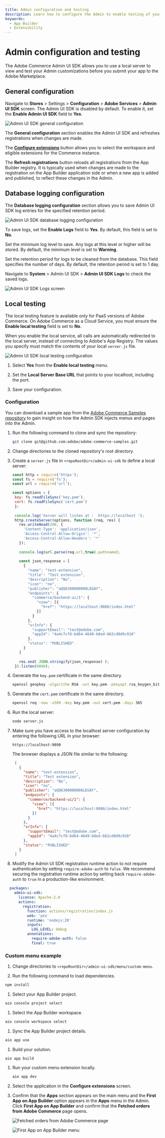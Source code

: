```yaml
---
title: Admin configuration and testing
description: Learn how to configure the Admin to enable testing of your Admin customizations.
keywords:
  - App Builder
  - Extensibility
---
```


# Admin configuration and testing

The Adobe Commerce Admin UI SDK allows you to use a local server to view and test your Admin customizations before you submit your app to the Adobe Marketplace.

## General configuration

Navigate to **Stores** > Settings > **Configuration** > **Adobe Services** > **Admin UI SDK** screen. The Admin UI SDK is disabled by default. To enable it, set the **Enable Admin UI SDK** field to **Yes**.

![Admin UI SDK general configuration](../_images/admin-ui-sdk/configuration/general.png)

The **General configuration** section enables the Admin UI SDK and refreshes registrations when changes are made.

The [**Configure extensions**](./eligible-extensions-config.md) button allows you to select the workspace and eligible extensions for the Commerce instance.

The **Refresh registrations** button reloads all registrations from the App Builder registry. It is typically used when changes are made to the registration on the App Builder application side or when a new app is added and published, to reflect these changes in the Admin.


## Database logging configuration

The **Database logging configuration** section allows you to save Admin UI SDK log entries for the specified retention period.

![Admin UI SDK database logging configuration](../_images/admin-ui-sdk/configuration/database-logging.png)

To save logs, set the **Enable Logs** field to **Yes**. By default, this field is set to **No**.

Set the minimum log level to save. Any logs at this level or higher will be stored. By default, the minimum level is set to **Warning**.

Set the retention period for logs to be cleaned from the database. This field specifies the number of days. By default, the retention period is set to 1 day.

Navigate to **System** > Admin UI SDK > **Admin UI SDK Logs** to check the saved logs.

![Admin UI SDK Logs screen](../_images/admin-ui-sdk/admin-ui-sdk-logs.png)

## Local testing

<Edition name="paas" />

<InlineAlert type="info" title="Note" />

The local testing feature is available only for PaaS versions of Adobe Commerce. On Adobe Commerce as a Cloud Service, you must ensure the **Enable local testing** field is set to **No**.

When you enable the local service, all calls are automatically redirected to the local server, instead of connecting to Adobe's App Registry. The values you specify must match the contents of your local `server.js` file.

![Admin UI SDK local testing configuration](../_images/admin-ui-sdk/configuration/local-testing.png)

1. Select **Yes** from the **Enable local testing** menu.

1. Set the **Local Server Base URL** that points to your localhost, including the port.

1. Save your configuration.

### Configuration

You can download a sample app from the [Adobe Commerce Samples repository](https://github.com/adobe/adobe-commerce-samples/tree/main/admin-ui-sdk/menu/custom-menu) to gain insight on how the Admin SDK injects menus and pages into the Admin.

1. Run the following command to clone and sync the repository:

   ```bash
   git clone git@github.com:adobe/adobe-commerce-samples.git
   ```

1. Change directories to the cloned repository's root directory.

1. Create a `server.js` file in `<repoRootDir>/admin-ui-sdk` to define a local server:

   ```js
   const http = require('https');
   const fs = require('fs');
   const url = require('url');
   
   const options = {
    key: fs.readFileSync('key.pem'),
    cert: fs.readFileSync('cert.pem')
    };
    
    console.log('Server will listen at :  https://localhost ');
    http.createServer(options, function (req, res) {
      res.writeHead(200, {
        'Content-Type': 'application/json',
        'Access-Control-Allow-Origin': '*',
        'Access-Control-Allow-Headers': '*'
      });
      
      console.log(url.parse(req.url,true).pathname);
      
      const json_response = [
        {
          "name": "test-extension",
          "title": "Test extension",
          "description": "No",
          "icon": "no",
          "publisher": "aQQ6300000008LEGAY",
          "endpoints": {
            "commerce/backend-ui/1": {
              "view": [{
                "href": "https://localhost:9080/index.html"
              }]
            }
          },
          "xrInfo": {
            "supportEmail": "test@adobe.com",
            "appId": "4a4c7cf8-bd64-4649-b8ed-662cd0d9c918"
          },
          "status": "PUBLISHED" 
        }
      ]
      
      res.end( JSON.stringify(json_response) );
    }).listen(9090);
    ```

1. Generate the `key.pem` certificate in the same directory.

    ```bash
    openssl genpkey -algorithm RSA -out key.pem -pkeyopt rsa_keygen_bits:2048
    ```

1. Generate the `cert.pem` certificate in the same directory.

    ```bash
    openssl req -new -x509 -key key.pem -out cert.pem -days 365
    ```

1. Run the local server:

    ```bash
    node server.js
    ```

1. Make sure you have access to the localhost server configuration by entering the following URL in your browser:

   `https://localhost:9090`

   The browser displays a JSON file similar to the following:

   ```json
    [
      {
        "name": "test-extension",
        "title": "Test extension",
        "description": "No",
        "icon": "no",
        "publisher": "aQQ6300000008LEGAY",
        "endpoints": {
          "commerce/backend-ui/1": {
            "view": [{
              "href": "https://localhost:9080/index.html"
            }]
          }
        },
        "xrInfo": {
          "supportEmail": "test@adobe.com",
          "appId": "4a4c7cf8-bd64-4649-b8ed-662cd0d9c918"
        },
        "status": "PUBLISHED"
      }
    ]
   ```

1. Modify the Admin UI SDK registration runtime action to not require authentication by setting `require-adobe-auth` to `false`. We recommend securing the registration runtime action by setting back `require-adobe-auth` to `true` in a production-like environment.

  ```yaml
    packages:
      admin-ui-sdk:
        license: Apache-2.0
        actions:
          registration:
            function: actions/registration/index.js
            web: 'yes'
            runtime: 'nodejs:20'
            inputs:
              LOG_LEVEL: debug
            annotations:
              require-adobe-auth: false
              final: true
  ```

### Custom menu example

1. Change directories to `<repoRootDir>/admin-ui-sdk/menu/custom-menu`.

1. Run the following command to load dependencies.

  ```bash
  npm install
  ```

1. Select your App Builder project.

  ```bash
  aio console project select
  ```

1. Select the App Builder workspace.

  ```bash
  aio console workspace select
  ```

1. Sync the App Builder project details.

  ```bash
  aio app use
  ```

1. Build your solution.

  ```bash
  aio app build
  ```

1. Run your custom menu extension locally.

   ```bash
   aio app dev
   ```

1. Select the application in the **Configure extensions** screen.

1. Confirm that the **Apps** section appears on the main menu and the **First App on App Builder** option appears in the **Apps** menu in the Admin. Click **First App on App Builder** and confirm that the **Fetched orders from Adobe Commerce** page opens.

   ![Fetched orders from Adobe Commerce page](../_images/first-app.png)

   ![First App on App Builder menu](../_images/fetched-orders.png)
